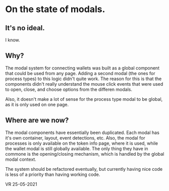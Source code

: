 # On the state of modals.

## It's no ideal.

I know.

## Why?

The modal system for connecting wallets was built as a global component that could be used
from any page. Adding a second modal (the ones for process types) to this logic didn't
quite work. The reason for this is that the components didn't really understand the mouse
click events that were used to open, close, and choose options from the differen modals.

Also, it doesn't make a lot of sense for the process type modal to be global, as it is
only used on one page.

## Where are we now?

The modal components have essentially been duplicated. Each modal has it's own container,
layout, event detections, etc. Also, the modal for processes is only available on the
token info page, where it is used, while the wallet modal is still globally available. The
only thing they have in commone is the opening/closing mechanism, which is handled
by the global modal context.

The system should be refactored eventually, but currently having nice code is less of a
priority than having working code.

VR 25-05-2021
